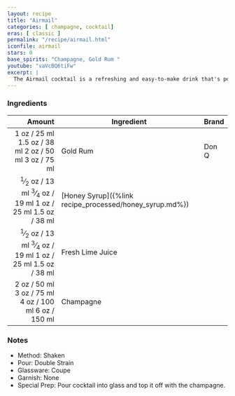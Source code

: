 ```yaml
---
layout: recipe
title: "Airmail"
categories: [ champagne, cocktail]
eras: [ classic ]
permalink: "/recipe/airmail.html"
iconfile: airmail
stars: 0
base_spirits: "Champagne, Gold Rum "
youtube: "vaVcBQ6tiFw"
excerpt: |
  The Airmail cocktail is a refreshing and easy-to-make drink that's perfect for a warm day or a celebratory occasion. It's a classic cocktail that has been around since the 1940s, and it's still popular today.
---
```


### Ingredients

| Amount | Ingredient                                    | Brand |
| -----: | --------------------------------------------- | ----- |
|   <span class="onex active">1 oz  / 25 ml</span> <span class="onehalfx">1.5 oz  / 38 ml</span> <span class="twox">2 oz  / 50 ml</span> <span class="threex">3 oz  / 75 ml</span>| Gold Rum                                      | Don Q |
| <span class="onex active"><sup>1</sup>&frasl;<sub>2</sub> oz  / 13 ml</span> <span class="onehalfx"><sup>3</sup>&frasl;<sub>4</sub> oz  / 19 ml</span> <span class="twox">1 oz  / 25 ml</span> <span class="threex">1.5 oz  / 38 ml</span>| [Honey Syrup]({%link recipe_processed/honey_syrup.md%}) |       |
| <span class="onex active"><sup>1</sup>&frasl;<sub>2</sub> oz  / 13 ml</span> <span class="onehalfx"><sup>3</sup>&frasl;<sub>4</sub> oz  / 19 ml</span> <span class="twox">1 oz  / 25 ml</span> <span class="threex">1.5 oz  / 38 ml</span>| Fresh Lime Juice                              |       |
|   <span class="onex active">2 oz  / 50 ml</span> <span class="onehalfx">3 oz  / 75 ml</span> <span class="twox">4 oz  / 100 ml</span> <span class="threex">6 oz  / 150 ml</span>| Champagne                                     |       |

### Notes

- Method: Shaken
- Pour: Double Strain
- Glassware: Coupe
- Garnish: None
- Special Prep: Pour cocktail into glass and top it off with the champagne.
